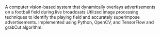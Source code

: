 A computer vision-based system that dynamically overlays advertisements on a football field during live broadcasts
Utilized image processing techniques to identify the playing field and accurately superimpose advertisements.
Implemented using Python, OpenCV, and TensorFlow and grabCut algorithm. 

